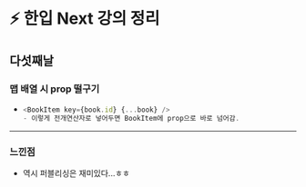 # ⚡️ 한입 Next 강의 정리

## 다섯째날

### 맵 배열 시 prop 떨구기
- ```javascript
  <BookItem key={book.id} {...book} />
  - 이렇게 전개연산자로 넣어두면 BookItem에 prop으로 바로 넘어감.

---
### 느낀점
- 역시 퍼블리싱은 재미있다...ㅎㅎ

